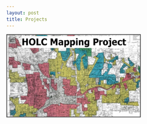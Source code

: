 ```yaml
---
layout: post
title: Projects
---
```



<a href="/Projects/HOLC.md">
    <img src="/Projects/HOLC_tile.jpg" width="350" alt="HOLC" title="HOLC Mapping Project" style="border:2px solid #555" />
 </a>
